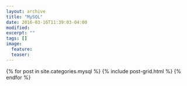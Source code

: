 ```yaml
---
layout: archive
title: "MySQL"
date: 2016-03-16T11:39:03-04:00
modified:
excerpt: ""
tags: []
image:
  feature:
  teaser:
---
```


<div class="tiles">
{% for post in site.categories.mysql %}
  {% include post-grid.html %}
{% endfor %}
</div><!-- /.tiles -->
